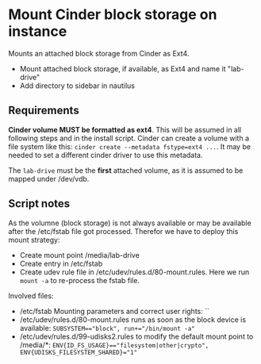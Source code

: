 # Mount Cinder block storage on instance

Mounts an attached block storage from Cinder as Ext4.

- Mount attached block storage, if available, as Ext4 and name it "lab-drive"
- Add directory to sidebar in nautilus

## Requirements

**Cinder volume MUST be formatted as ext4**. This will be assumed in all following steps and in the install script. Cinder can create a volume with a file system like this: `cinder create --metadata fstype=ext4 ...`. It may be needed to set a different cinder driver to use this metadata.

The `lab-drive` must be the **first** attached volume, as it is assumed to be mapped under /dev/vdb.

## Script notes

As the volumne (block storage) is not always available or may be available after the /etc/fstab file got processed. Therefor we have to deploy this mount strategy:

- Create mount point /media/lab-drive
- Create entry in /etc/fstab
- Create udev rule file in /etc/udev/rules.d/80-mount.rules. Here we run `mount -a` to re-process the fstab file.

Involved files: 

- /etc/fstab Mounting parameters and correct user rights:
	``
- /etc/udev/rules.d/80-mount.rules runs as soon as the block device is available:
	`SUBSYSTEM=="block", run+="/bin/mount -a"`
- /etc/udev/rules.d/99-udisks2.rules to modify the default mount point to /media/*:
	`ENV{ID_FS_USAGE}=="filesystem|other|crypto", ENV{UDISKS_FILESYSTEM_SHARED}="1"`
